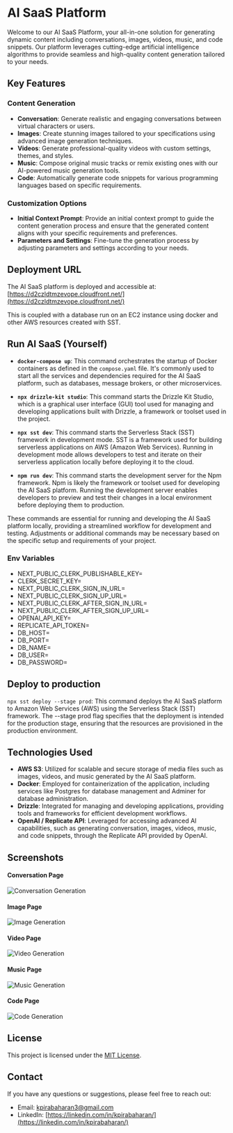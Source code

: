 # AI SaaS Platform

Welcome to our AI SaaS Platform, your all-in-one solution for generating dynamic content including conversations, images, videos, music, and code snippets. Our platform leverages cutting-edge artificial intelligence algorithms to provide seamless and high-quality content generation tailored to your needs.

## Key Features

### Content Generation

- **Conversation**: Generate realistic and engaging conversations between virtual characters or users.
- **Images**: Create stunning images tailored to your specifications using advanced image generation techniques.
- **Videos**: Generate professional-quality videos with custom settings, themes, and styles.
- **Music**: Compose original music tracks or remix existing ones with our AI-powered music generation tools.
- **Code**: Automatically generate code snippets for various programming languages based on specific requirements.

### Customization Options

- **Initial Context Prompt**: Provide an initial context prompt to guide the content generation process and ensure that the generated content aligns with your specific requirements and preferences.
- **Parameters and Settings**: Fine-tune the generation process by adjusting parameters and settings according to your needs.

## Deployment URL

The AI SaaS platform is deployed and accessible at: [https://d2czldtmzevope.cloudfront.net/](https://d2czldtmzevope.cloudfront.net/)

This is coupled with a database run on an EC2 instance using docker and other AWS resources created with SST.

## Run AI SaaS (Yourself)

- **`docker-compose up`**: This command orchestrates the startup of Docker containers as defined in the `compose.yaml` file. It's commonly used to start all the services and dependencies required for the AI SaaS platform, such as databases, message brokers, or other microservices.

- **`npx drizzle-kit studio`**: This command starts the Drizzle Kit Studio, which is a graphical user interface (GUI) tool used for managing and developing applications built with Drizzle, a framework or toolset used in the project.

- **`npx sst dev`**: This command starts the Serverless Stack (SST) framework in development mode. SST is a framework used for building serverless applications on AWS (Amazon Web Services). Running in development mode allows developers to test and iterate on their serverless application locally before deploying it to the cloud.

- **`npm run dev`**: This command starts the development server for the Npm framework. Npm is likely the framework or toolset used for developing the AI SaaS platform. Running the development server enables developers to preview and test their changes in a local environment before deploying them to production.

These commands are essential for running and developing the AI SaaS platform locally, providing a streamlined workflow for development and testing. Adjustments or additional commands may be necessary based on the specific setup and requirements of your project.

### Env Variables

- NEXT_PUBLIC_CLERK_PUBLISHABLE_KEY=
- CLERK_SECRET_KEY=
- NEXT_PUBLIC_CLERK_SIGN_IN_URL=
- NEXT_PUBLIC_CLERK_SIGN_UP_URL=
- NEXT_PUBLIC_CLERK_AFTER_SIGN_IN_URL=
- NEXT_PUBLIC_CLERK_AFTER_SIGN_UP_URL=
- OPENAI_API_KEY=
- REPLICATE_API_TOKEN=
- DB_HOST=
- DB_PORT=
- DB_NAME=
- DB_USER=
- DB_PASSWORD=

## Deploy to production

`npx sst deploy --stage prod`: This command deploys the AI SaaS platform to Amazon Web Services (AWS) using the Serverless Stack (SST) framework. The --stage prod flag specifies that the deployment is intended for the production stage, ensuring that the resources are provisioned in the production environment.

## Technologies Used

- **AWS S3**: Utilized for scalable and secure storage of media files such as images, videos, and music generated by the AI SaaS platform.
- **Docker**: Employed for containerization of the application, including services like Postgres for database management and Adminer for database administration.
- **Drizzle**: Integrated for managing and developing applications, providing tools and frameworks for efficient development workflows.
- **OpenAI / Replicate API**: Leveraged for accessing advanced AI capabilities, such as generating conversation, images, videos, music, and code snippets, through the Replicate API provided by OpenAI.

## Screenshots

#### Conversation Page

![Conversation Generation](./screenshots/conversation-page.png)

#### Image Page

![Image Generation](./screenshots/image-page.png)

#### Video Page

![Video Generation](./screenshots/video-page.png)

#### Music Page

![Music Generation](./screenshots/music-page.png)

#### Code Page

![Code Generation](./screenshots/code-page.png)

## License

This project is licensed under the [MIT License](https://opensource.org/licenses/MIT).

## Contact

If you have any questions or suggestions, please feel free to reach out:

- Email: kpirabaharan3@gmail.com
- LinkedIn: [https://linkedin.com/in/kpirabaharan/](https://linkedin.com/in/kpirabaharan/)
